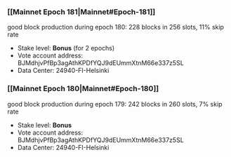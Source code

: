 ### [[Mainnet Epoch 181|Mainnet#Epoch-181]]
good block production during epoch 180: 228 blocks in 256 slots, 11% skip rate
* Stake level: **Bonus** (for 2 epochs)
* Vote account address: BJMdhjvPfBp3agAthKPDfYQJ9dEUmmXtnM66e337z5SL
* Data Center: 24940-FI-Helsinki
### [[Mainnet Epoch 180|Mainnet#Epoch-180]]
good block production during epoch 179: 242 blocks in 260 slots, 7% skip rate
* Stake level: **Bonus**
* Vote account address: BJMdhjvPfBp3agAthKPDfYQJ9dEUmmXtnM66e337z5SL
* Data Center: 24940-FI-Helsinki